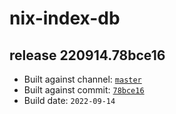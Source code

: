 # nix-index-db
## release 220914.78bce16
- Built against channel: [`master`](https://github.com/nixos/nixpkgs/tree/master)
- Built against commit: [`78bce16`](https://github.com/NixOS/nixpkgs/commit/78bce1608960b994405f3696ba086ba1d63654e9)
- Build date: `2022-09-14`
